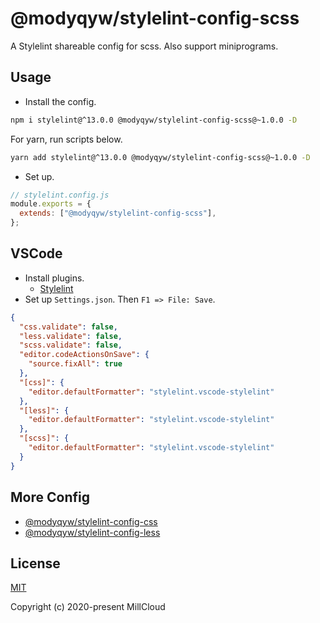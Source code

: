 # @modyqyw/stylelint-config-scss

A Stylelint shareable config for scss. Also support miniprograms.

## Usage

- Install the config.

```sh
npm i stylelint@^13.0.0 @modyqyw/stylelint-config-scss@~1.0.0 -D
```

For yarn, run scripts below.

```sh
yarn add stylelint@^13.0.0 @modyqyw/stylelint-config-scss@~1.0.0 -D
```

- Set up.

```js
// stylelint.config.js
module.exports = {
  extends: ["@modyqyw/stylelint-config-scss"],
};
```

## VSCode

- Install plugins.
  - [Stylelint](https://marketplace.visualstudio.com/items?itemName=stylelint.vscode-stylelint)
- Set up `Settings.json`. Then `F1 => File: Save`.

```json
{
  "css.validate": false,
  "less.validate": false,
  "scss.validate": false,
  "editor.codeActionsOnSave": {
    "source.fixAll": true
  },
  "[css]": {
    "editor.defaultFormatter": "stylelint.vscode-stylelint"
  },
  "[less]": {
    "editor.defaultFormatter": "stylelint.vscode-stylelint"
  },
  "[scss]": {
    "editor.defaultFormatter": "stylelint.vscode-stylelint"
  }
}
```

## More Config

- [@modyqyw/stylelint-config-css](https://github.com/MillCloud/stylelint-config-css)
- [@modyqyw/stylelint-config-less](https://github.com/MillCloud/stylelint-config-less)

## License

[MIT](./LICENSE)

Copyright (c) 2020-present MillCloud
